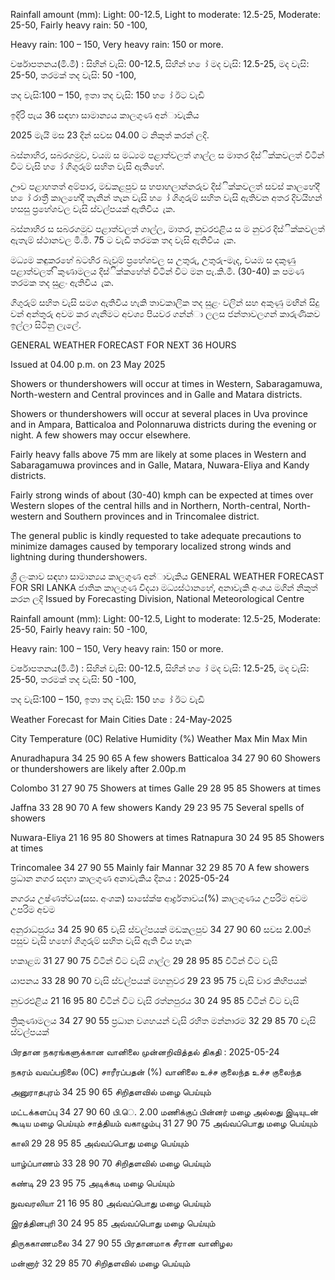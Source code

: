 Rainfall amount (mm): Light: 00-12.5, Light to moderate: 12.5-25, Moderate: 25-50, Fairly heavy rain: 50 -100,

Heavy rain: 100 – 150, Very heavy rain: 150 or more.

වර්ෂාපතනය(මි.මී) : සිහින් වැසි: 00-12.5, සිහින් හ ෝ මද වැසි: 12.5-25, මද වැසි: 25-50, තරමක් තද වැසි: 50 -100,

තද වැසි:100 – 150, ඉතා තද වැසි: 150 හ ෝ ඊට වැඩි

ඉදිරි පැය 36 සඳහා සාමාන්‍යය කාලගුණ අන්‍ාවැකිය

2025 මැයි මස 23 දින්‍ සවස 04.00 ට නිකුත් කරන්‍ ලදි.

බස්නාහිර, සබරගමුව, වයඹ ස මධ්‍යම පළාත්වලත් ගාල්ල ස මාතර දිස්ික්කවලත් විටින් විට වැසි හ ෝ ගිගුරුම් සහිත වැසි ඇතිහේ.

ඌව පළාහතත් අම්පාර, මඩකළපුව ස හපාහලාන්නරුව දිස්ික්කවලත් සවස් කාලහේදී හ ෝ රාත්‍රී කාලහේදී තැනින් තැන වැසි හ ෝ ගිගුරුම් සහිත වැසි ඇතිවන අතර දිවයිහන් හසසු ප්‍රහේශවල වැසි ස්වල්පයක් ඇතිවිය ැක.

බස්නාහිර ස සබරගමුව පළාත්වලත් ගාල්ල, මාතර, නුවරඑළිය ස ම නුවර දිස්ික්කවලත් ඇතැම් ස්ථානවල මි.මී. 75 ට වැඩි තරමක තද වැසි ඇතිවිය ැක.

මධ්‍යම කඳුකරහේ බටහිර බැවුම් ප්‍රහේශවල ස උතුරු, උතුරු-මැද, වයඹ ස දකුණු පළාත්වලත් ිකුණාමලය දිස්ික්කහේත් විටින් විට මන පැ.කි.මී. (30-40) ක පමණ තරමක තද සුළං ඇතිවිය ැක.

ගිගුරුම් සහිත වැසි සමග ඇතිවිය හැකි තාවකාලික තද සුළං වලින් සහ අකුණු මඟින් සිදු වන්‍ අන්‍තුරු අවම කර ගැනීමට අවශ්‍ය පියවර ගන්න්‍ා ලලස ජන්‍තාවලගන් කාරුණිකව ඉල්ලා සිටිනු ලැලේ.

GENERAL WEATHER FORECAST FOR NEXT 36 HOURS

Issued at 04.00 p.m. on 23 May 2025

Showers or thundershowers will occur at times in Western, Sabaragamuwa, North-western and Central provinces and in Galle and Matara districts.

Showers or thundershowers will occur at several places in Uva province and in Ampara, Batticaloa and Polonnaruwa districts during the evening or night. A few showers may occur elsewhere.

Fairly heavy falls above 75 mm are likely at some places in Western and Sabaragamuwa provinces and in Galle, Matara, Nuwara-Eliya and Kandy districts.

Fairly strong winds of about (30-40) kmph can be expected at times over Western slopes of the central hills and in Northern, North-central, North-western and Southern provinces and in Trincomalee district.

The general public is kindly requested to take adequate precautions to minimize damages caused by temporary localized strong winds and lightning during thundershowers.

ශ්‍රී ලංකාව සඳහා සාමාන්‍යය කාලගුණ අන්‍ාවැකිය GENERAL WEATHER FORECAST FOR SRI LANKA ජාතික කාලගුණ විදයා මධ්‍යස්ථානහේ, අනාවැකි අංශය මගින් නිකුත් කරන ලදි Issued by Forecasting Division, National Meteorological Centre

Rainfall amount (mm): Light: 00-12.5, Light to moderate: 12.5-25, Moderate: 25-50, Fairly heavy rain: 50 -100,

Heavy rain: 100 – 150, Very heavy rain: 150 or more.

වර්ෂාපතනය(මි.මී) : සිහින් වැසි: 00-12.5, සිහින් හ ෝ මද වැසි: 12.5-25, මද වැසි: 25-50, තරමක් තද වැසි: 50 -100,

තද වැසි:100 – 150, ඉතා තද වැසි: 150 හ ෝ ඊට වැඩි

Weather Forecast for Main Cities Date : 24-May-2025

City Temperature (0C) Relative Humidity (%) Weather Max Min Max Min

Anuradhapura 34 25 90 65 A few showers Batticaloa 34 27 90 60 Showers or thundershowers are likely after 2.00p.m

Colombo 31 27 90 75 Showers at times Galle 29 28 95 85 Showers at times

Jaffna 33 28 90 70 A few showers Kandy 29 23 95 75 Several spells of showers

Nuwara-Eliya 21 16 95 80 Showers at times Ratnapura 30 24 95 85 Showers at times

Trincomalee 34 27 90 55 Mainly fair Mannar 32 29 85 70 A few showers ප්‍රධාන නගර සදහා කාලගුණ අනාවැකිය දිනය : 2025-05-24

නගරය උෂ්ණත්වය(සස. අංශක) සාසේක්ෂ ආර්ද්‍රතාවය(%) කාලගුණය උපරිම අවම උපරිම අවම

අනුරාධපුරය 34 25 90 65 වැසි ස්වල්පයක් මඩකලපුව 34 27 90 60 සවස 2.00න් පසුව වැසි හහෝ ගිගුරුම් සහිත වැසි ඇති විය හැක

හකාළඹ 31 27 90 75 විටින් විට වැසි ගාල්ල 29 28 95 85 විටින් විට වැසි

යාපනය 33 28 90 70 වැසි ස්වල්පයක් මහනුවර 29 23 95 75 වැසි වාර කිහිපයක්

නුවරඑළිය 21 16 95 80 විටින් විට වැසි රත්නපුරය 30 24 95 85 විටින් විට වැසි

ත්‍රිකුණාමලය 34 27 90 55 ප්‍රධාන වශහයන් වැසි රහිත මන්නාරම 32 29 85 70 වැසි ස්වල්පයක්

பிரதான நகரங்களுக்கான வானிலை முன்னறிவித்தல் திகதி : 2025-05-24

நகரம் வவப்பநிலை (0C) சாரீரப்பதன் (%) வானிலை உச்ச குலைந்த உச்ச குலைந்த

அனுராதபுரம் 34 25 90 65 சிறிதளவில் மழை பெய்யும்

மட்டக்களப்பு 34 27 90 60 பி.ெ. 2.00 மணிக்குப் பின்னர் மழை அல்லது இடியுடன் கூடிய மழை பெய்யும் சாத்தியம் வகாழும்பு 31 27 90 75 அவ்வப்பொது மழை பெய்யும்

காலி 29 28 95 85 அவ்வப்பொது மழை பெய்யும்

யாழ்ப்பாணம் 33 28 90 70 சிறிதளவில் மழை பெய்யும்

கண்டி 29 23 95 75 அடிக்கடி மழை பெய்யும்

நுவவரலியா 21 16 95 80 அவ்வப்பொது மழை பெய்யும்

இரத்தினபுரி 30 24 95 85 அவ்வப்பொது மழை பெய்யும்

திருககாணமலை 34 27 90 55 பிரதானமாக சீரான வானிழல

மன்னார் 32 29 85 70 சிறிதளவில் மழை பெய்யும்